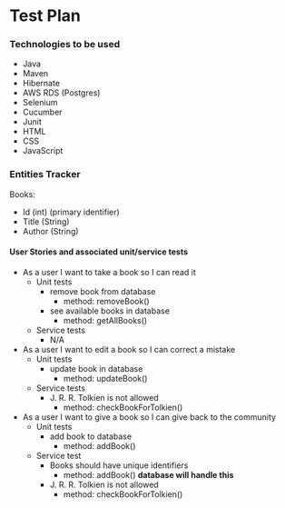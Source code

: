 # Test Plan

### Technologies to be used
- Java
- Maven
- Hibernate
- AWS RDS (Postgres)
- Selenium
- Cucumber
- Junit
- HTML
- CSS
- JavaScript

### Entities Tracker
Books:
- Id (int) (primary identifier)
- Title (String)
- Author (String)

#### User Stories and associated unit/service tests
- As a user I want to take a book so I can read it
    - Unit tests
        - remove book from database
            - method: removeBook()
        - see available books in database
            - method: getAllBooks()
    - Service tests
        - N/A
- As a user I want to edit a book so I can correct a mistake
    - Unit tests
        - update book in database
            - method: updateBook()
    - Service tests
        - J. R. R. Tolkien is not allowed
            - method: checkBookForTolkien()
- As a user I want to give a book so I can give back to the community
    - Unit tests
        - add book to database
            - method: addBook()
    - Service test
        - Books should have unique identifiers
            - method: addBook() **database will handle this**
        - J. R. R. Tolkien is not allowed
            - method: checkBookForTolkien()



